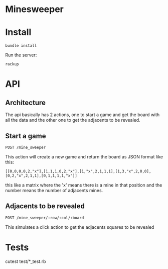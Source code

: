 Minesweeper
============

Install
========

```bundle install```

Run the server:

```rackup```

API
===

Architecture
-------------

The api basically has 2 actions, one to start a game and get the
board with all the data and the other one to get the adjacents to
be revealed.

Start a game
-------------

```POST /mine_sweeper```

This action will create a new game and return the board as JSON format
like this:

```[[0,0,0,0,2,"x"],[1,1,1,0,2,"x"],[1,"x",2,1,1,1],[1,3,"x",2,0,0],[0,2,"x",2,1,1],[0,1,1,1,1,"x"]]```

this like a matrix where the 'x' means there is a mine in that position and
the number means the number of adjacents mines.

Adjacents to be revealed
-------------------------

```POST /mine_sweeper/:row/:col/:board```

This simulates a click action to get the adjacents squares to be revealed

Tests
=====

cutest test/*_test.rb



